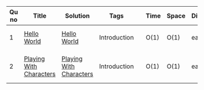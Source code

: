 
| Qu no | Title       |  Solution   | Tags |      | Time   | Space  | Difficulty  |     | Approach    | 
| --    | ----------- | ----------- | ---  | ---- | -----  |  ---   | ----------- | --- | ----------- |
| 1     | [Hello World](https://www.hackerrank.com/challenges/hello-world-c/problem?isFullScreen=true)      | [Hello World](https://github.com/C-a-thing/Code-Insight/blob/main/HackerRank/C/Introduction/Hello%20World.c) | Introduction ||O(1)|O(1)|easy|| just use **_printf_** statement |
| 2     | [Playing With Characters](https://www.hackerrank.com/challenges/playing-with-characters/problem?isFullScreen=true)      | [Playing With Characters](https://github.com/C-a-thing/Code-Insight/blob/main/HackerRank/C/Introduction/Playing%20With%20Characters.c) | Introduction ||O(1)|O(1)|easy|| just use **_printf_** and **_scanf_** statements |
 
